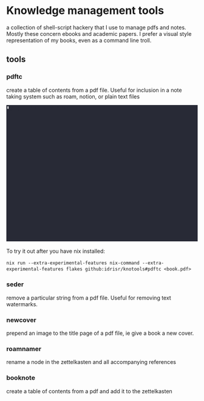 # Knowledge management tools

a collection of shell-script hackery that I use to manage pdfs and notes.
Mostly these concern ebooks and academic papers. I prefer a visual style
representation of my books, even as a command line troll.

## tools
### pdftc
create a table of contents from a pdf file. Useful for inclusion in a
note taking system such as roam, notion, or plain text files

![pdftc sample run](https://github.com/idrisr/knotools/blob/main/gifs/pdftc.gif)

To try it out after you have nix installed:

```
nix run --extra-experimental-features nix-command --extra-experimental-features flakes github:idrisr/knotools#pdftc <book.pdf>
```

### seder
remove a particular string from a pdf file. Useful for removing text watermarks.

### newcover
prepend an image to the title page of a pdf file, ie give a book a new cover.

### roamnamer
rename a node in the zettelkasten and all accompanying references

### booknote
create a table of contents from a pdf and add it to the zettelkasten
